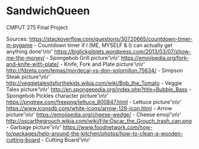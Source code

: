 # SandwichQueen
CMPUT 275 Final Project

Sources:
https://stackoverflow.com/questions/30720665/countdown-timer-in-pygame - Countdown timer if I (ME, MYSELF & I) can actually get anything done'\n\r'
https://biglickgiblets.wordpress.com/2013/03/07/show-me-the-money/ - Spongebob Grill picture'\n\r'
https://emojipedia.org/fork-and-knife-with-plate/ - Knife, Fork and Plate picture'\n\r'
http://fdzeta.com/temas/mordecai-vs-don-solomillon.75634/ - Simpson Steak picture'\n\r'
http://veggietalesitsforthekids.wikia.com/wiki/Bob_the_Tomato - Veggie Tales picture'\n\r'
http://en.spongepedia.org/index.php?title=Bubble_Bass - Spongebob Pickles character picture'\n\r'
https://pngtree.com/freepng/lettuce_800847.html - Lettuce picture'\n\r'
https://www.iconsdb.com/white-icons/arrow-128-icon.html - Arrow picture'\n\r'
https://emojipedia.org/cheese-wedge/ - Cheese emoji'\n\r'
http://oscarthegrouch.wikia.com/wiki/File:Oscar_the_Grouch_trash_can.png - Garbage picture'\n\r'
https://www.foodnetwork.com/how-to/packages/help-around-the-kitchen/photos/how-to-clean-a-wooden-cutting-board - Cutting Board'\n\r'
